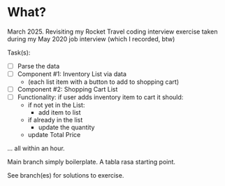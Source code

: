 # What?

March 2025.
Revisiting my Rocket Travel coding interview exercise
taken during my May 2020 job interview (which I recorded, btw)

Task(s):
- [ ] Parse the data
- [ ] Component #1: Inventory List via data 
    - (each list item with a button to add to shopping cart)
- [ ] Component #2: Shopping Cart List
- [ ] Functionality: if user adds inventory item to cart it should:
    - if not yet in the List: 
        - add item to list
    - if already in the list
        - update the quantity
    - update Total Price

... all within an hour.

Main branch simply boilerplate. A tabla rasa starting point. 

See branch(es) for solutions to exercise.
